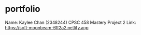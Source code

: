 # portfolio
Name: Kaylee Chan (2348244)
CPSC 458 Mastery Project 2
Link: https://soft-moonbeam-6ff2a2.netlify.app